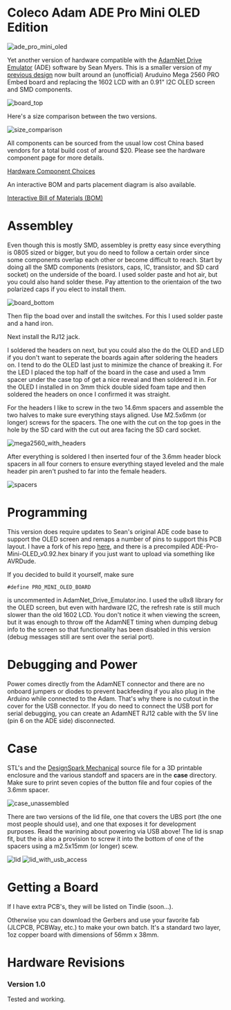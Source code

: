 # Coleco Adam ADE Pro Mini OLED Edition
![ade_pro_mini_oled](docs/ade_pro_mini_oled.jpg)

Yet another version of hardware compatible with the [AdamNet Drive Emulator](https://github.com/Kalidomra/AdamNet-Drive-Emulator) (ADE) software by Sean Myers. This is a smaller version of my [previous design](https://github.com/djtersteegc/coleco-adam-ade-pro-shield) now built around an (unofficial) Aruduino Mega 2560 PRO Embed board and replacing the 1602 LCD with an 0.91" I2C OLED screen and SMD components.

![board_top](docs/board_top.jpg)

Here's a size comparison between the two versions.

<img src="docs/size_comparison.jpg" alt="size_comparison" />

All components can be sourced from the usual low cost China based vendors for a total build cost of around $20.  Please see the hardware component page for more details.

[Hardware Component Choices](https://djtersteegc.github.io/coleco-adam-ade-pro-embed-shield/components.html)

An interactive BOM and parts placement diagram is also available.

[Interactive Bill of Materials (BOM)](https://djtersteegc.github.io/coleco-adam-ade-pro-embed-shield/ibom.html)

# Assembley

Even though this is mostly SMD, assembley is pretty easy since everything is 0805 sized or bigger, but you do need to follow a certain order since some components overlap each other or become difficult to reach. Start by doing all the SMD components (resistors, caps, IC, transistor, and SD card socket) on the underside of the board. I used solder paste and hot air, but you could also hand solder these. Pay attention to the orientaion of the two polarized caps if you elect to install them.

<img src="docs/board_bottom.jpg" alt="board_bottom" />

Then flip the boad over and install the switches.  For this I used solder paste and a hand iron.

Next install the RJ12 jack.

I soldered the headers on next, but you could also the do the OLED and LED if you don't want to seperate the boards again after soldering the headers on.  I tend to do the OLED last just to minimize the chance of breaking it.  For the LED I placed the top half of the board in the case and used a 1mm spacer under the case top of get a nice reveal and then soldered it in. For the OLED I installed in on 3mm thick double sided foam tape and then soldered the headers on once I confirmed it was straight.  

For the headers I like to screw in the two 14.6mm spacers and assemble the two halves to make sure everything stays aligned.  Use M2.5x6mm (or longer) screws for the spacers.  The one with the cut on the top goes in the hole by the SD card with the cut out area facing the SD card socket.

<img src="docs/mega2560_with_headers.jpg" alt="mega2560_with_headers" />

After everything is soldered I then inserted four of the 3.6mm header block spacers in all four corners to ensure everything stayed leveled and the male header pin aren't pushed to far into the female headers.

<img src="docs/spacers.jpg" alt="spacers" />

# Programming

This version does require updates to Sean's original ADE code base to support the OLED screen and remaps a number of pins to support this PCB layout.   I have a fork of his repo [here](https://github.com/djtersteegc/AdamNet-Drive-Emulator), and there is a precompiled ADE-Pro-Mini-OLED_v0.92.hex binary if you just want to upload via something like AVRDude.

If you decided to build it yourself, make sure 

`#define PRO_MINI_OLED_BOARD`

is uncommented in AdamNet_Drive_Emulator.ino.  I used the u8x8 library for the OLED screen, but even with hardware I2C, the refresh rate is still much slower than the old 1602 LCD.  You don't notice it when viewing the screen, but it was enough to throw off the AdamNET timing when dumping debug info to the screen so that functionality has been disabled in this version (debug messages still are sent over the serial port).

# Debugging and Power

Power comes directly from the AdamNET connector and there are no onboard jumpers or diodes to prevent backfeeding if you also plug in the Arduino while  connected to the Adam.  That's why there is no cutout in the cover for the USB connector.  If you do need to connect the USB port for serial debugging, you can create an AdamNET RJ12 cable with the 5V line (pin 6 on the ADE side) disconnected.

# Case

STL's and the [DesignSpark Mechanical](https://www.rs-online.com/designspark/mechanical-software) source file for a 3D printable enclosure and the various standoff and spacers are in the **case** directory. Make sure to print seven copies of the button file and four copies of the 3.6mm spacer.

<img src="docs/case_unassembled.jpg" alt="case_unassembled" />

There are two versions of the lid file, one that covers the UBS port (the one most people should use), and one that exposes it for development purposes.  Read the warining about powering via USB above!  The lid is snap fit, but the is also a provision to screw it into the bottom of one of the spacers using a m2.5x15mm (or longer) scew.

<img src="docs/lid.jpg" alt="lid" />

<img src="docs/lid_with_usb_access.jpg" alt="lid_with_usb_access" />

# Getting a Board

If I have extra PCB's, they will be listed on Tindie (soon...).

Otherwise you can download the Gerbers and use your favorite fab (JLCPCB, PCBWay, etc.) to make your own batch.  It's a standard two layer, 1oz copper board with dimensions of 56mm x 38mm.

# Hardware Revisions

### Version 1.0

Tested and working.
